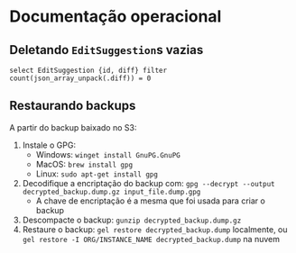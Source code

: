 # Documentação operacional

## Deletando `EditSuggestion`s vazias

```edgeql
select EditSuggestion {id, diff} filter count(json_array_unpack(.diff)) = 0
```

## Restaurando backups

A partir do backup baixado no S3:

1. Instale o GPG:
   - Windows: `winget install GnuPG.GnuPG`
   - MacOS: `brew install gpg`
   - Linux: `sudo apt-get install gpg`
1. Decodifique a encriptação do backup com: `gpg --decrypt --output decrypted_backup.dump.gz input_file.dump.gpg `
   - A chave de encriptação é a mesma que foi usada para criar o backup
1. Descompacte o backup: `gunzip decrypted_backup.dump.gz`
1. Restaure o backup: `gel restore decrypted_backup.dump` localmente, ou `gel restore -I ORG/INSTANCE_NAME decrypted_backup.dump` na nuvem
